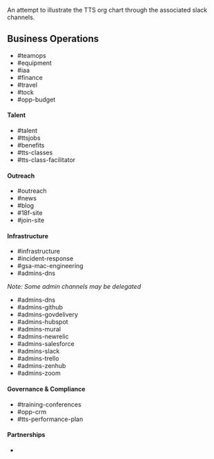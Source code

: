 An attempt to illustrate the TTS org chart through the associated slack channels.  







## Business Operations 

* #teamops
* #equipment
* #iaa
* #finance
* #travel
* #tock
* #opp-budget


#### Talent 

* #talent
* #ttsjobs
* #benefits
* #tts-classes 
* #tts-class-facilitator


#### Outreach 

* #outreach
* #news
* #blog
* #18f-site
* #join-site


#### Infrastructure 


* #infrastructure
* #incident-response
* #gsa-mac-engineering
* #admins-dns

_Note: Some admin channels may be delegated_

* #admins-dns
* #admins-github
* #admins-govdelivery
* #admins-hubspot
* #admins-mural
* #admins-newrelic
* #admins-salesforce
* #admins-slack
* #admins-trello
* #admins-zenhub
* #admins-zoom


#### Governance & Compliance 

* #training-conferences
* #opp-crm
* #tts-performance-plan

#### Partnerships

* 








